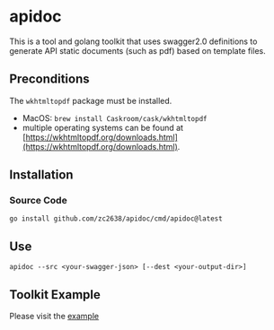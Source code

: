 # apidoc

This is a tool and golang toolkit that uses swagger2.0 definitions to generate API static documents (such as pdf) based
on template files.

## Preconditions

The `wkhtmltopdf` package must be installed.

- MacOS: `brew install Caskroom/cask/wkhtmltopdf`
- multiple operating systems can be found
  at [https://wkhtmltopdf.org/downloads.html](https://wkhtmltopdf.org/downloads.html).

## Installation

### Source Code

```shell
go install github.com/zc2638/apidoc/cmd/apidoc@latest
```

## Use

```shell
apidoc --src <your-swagger-json> [--dest <your-output-dir>]
```

## Toolkit Example

Please visit the [example](./example/main.go)
